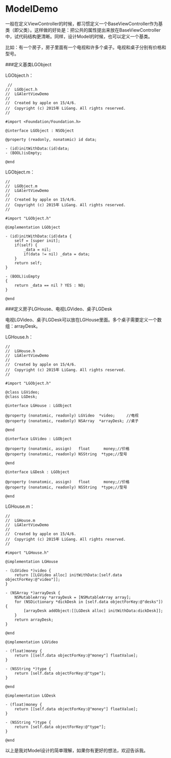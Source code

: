 # ModelDemo

一般在定义ViewController的时候，都习惯定义一个BaseViewController作为基类（即父类）。这样做的好处是：把公共的属性提出来放在BaseViewController中，试代码结构更清晰。同样，设计Model的时候，也可以定义一个基类。

比如：有一个房子，房子里面有一个电视和许多个桌子。电视和桌子分别有价格和型号。

###定义基类LGObject

LGObject.h：
    
	 //
	//  LGObject.h
	//  LGAlertViewDemo
	//
	//  Created by apple on 15/4/6.
	//  Copyright (c) 2015年 LiGang. All rights reserved.
	//
	
	#import <Foundation/Foundation.h>
	
	@interface LGObject : NSObject
	
	@property (readonly, nonatomic) id data;
	
	- (id)initWithData:(id)data;
	- (BOOL)isEmpty;
	
	@end

LGObject.m：

	//
	//  LGObject.m
	//  LGAlertViewDemo
	//
	//  Created by apple on 15/4/6.
	//  Copyright (c) 2015年 LiGang. All rights reserved.
	//
	
	#import "LGObject.h"
	
	@implementation LGObject
	
	- (id)initWithData:(id)data {
	    self = [super init];
	    if(self) {
	        _data = nil;
	        if(data != nil) _data = data;
	    }
	    return self;
	}
	
	- (BOOL)isEmpty
	{
	    return _data == nil ? YES : NO;
	}
	
	@end

###定义房子LGHouse、电视LGVideo、桌子LGDesk

电视LGVideo、桌子LGDesk可以放在LGHouse里面。多个桌子需要定义一个数组：arrayDesk。

LGHouse.h：

	//
	//  LGHouse.h
	//  LGAlertViewDemo
	//
	//  Created by apple on 15/4/6.
	//  Copyright (c) 2015年 LiGang. All rights reserved.
	//
	
	#import "LGObject.h"
	
	@class LGVideo;
	@class LGDesk;
	
	@interface LGHouse : LGObject
	
	@property (nonatomic, readonly) LGVideo  *video;     //电视
	@property (nonatomic, readonly) NSArray  *arrayDesk; //桌子
	
	@end
	
	@interface LGVideo : LGObject
	
	@property (nonatomic, assign)   float      money;//价格
	@property (nonatomic, readonly) NSString  *type;//型号
	
	@end
	
	@interface LGDesk : LGObject
	
	@property (nonatomic, assign)   float      money;//价格
	@property (nonatomic, readonly) NSString  *type;//型号
	
	@end


LGHouse.m：

	//
	//  LGHouse.m
	//  LGAlertViewDemo
	//
	//  Created by apple on 15/4/6.
	//  Copyright (c) 2015年 LiGang. All rights reserved.
	//
	
	#import "LGHouse.h"
	
	@implementation LGHouse
	
	- (LGVideo *)video {
	    return [[LGVideo alloc] initWithData:[self.data objectForKey:@"video"]];
	}
	
	- (NSArray *)arrayDesk {
	    NSMutableArray *arrayDesk = [NSMutableArray array];
	    for (NSDictionary *dickDesk in [self.data objectForKey:@"desks"]) {
	        [arrayDesk addObject:[[LGDesk alloc] initWithData:dickDesk]];
	    }
	    return arrayDesk;
	}
	
	@end
	
	@implementation LGVideo
	
	- (float)money {
	    return [[self.data objectForKey:@"money"] floatValue];
	}
	
	- (NSString *)type {
	    return [self.data objectForKey:@"type"];
	}
	
	@end
	
	@implementation LGDesk
	
	- (float)money {
	    return [[self.data objectForKey:@"money"] floatValue];
	}
	
	- (NSString *)type {
	    return [self.data objectForKey:@"type"];
	}
	
	@end

以上是我对Model设计的简单理解，如果你有更好的想法，欢迎告诉我。
     





